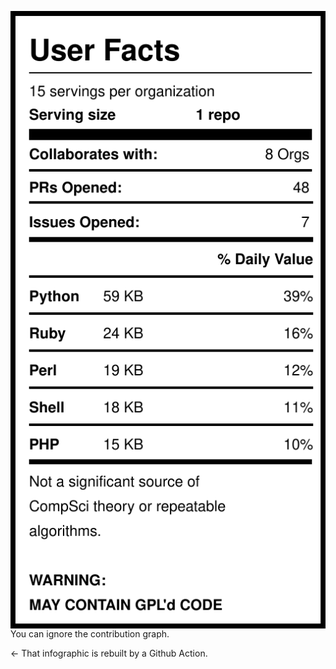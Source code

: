<img src="https://raw.githubusercontent.com/lbonanomi/lbonanomi/main/label.svg" align="left" alt="user statistics"/> You can ignore the contribution graph.

← That infographic is rebuilt by a Github Action.
